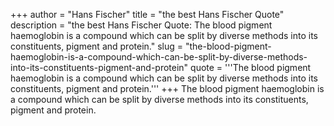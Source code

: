 +++
author = "Hans Fischer"
title = "the best Hans Fischer Quote"
description = "the best Hans Fischer Quote: The blood pigment haemoglobin is a compound which can be split by diverse methods into its constituents, pigment and protein."
slug = "the-blood-pigment-haemoglobin-is-a-compound-which-can-be-split-by-diverse-methods-into-its-constituents-pigment-and-protein"
quote = '''The blood pigment haemoglobin is a compound which can be split by diverse methods into its constituents, pigment and protein.'''
+++
The blood pigment haemoglobin is a compound which can be split by diverse methods into its constituents, pigment and protein.
